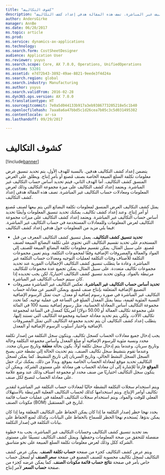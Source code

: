```yaml
---
title: "كشوف التكاليف"
description: "يتضمن إعداد كشف التكاليف هدفين. بالنسبة للهدف الأول، يتم تحديد تنسيق عرض معلومات تكلفة السلع المبيعة الخاصة بصنف مُصنع أو بأمر إنتاج. ويطلق على العرض المنسق كشف التكاليف. أما الهدف الثاني، فيتم تحديد أساس حساب التكاليف غير المباشرة. ويعتمد إعداد كشف التكاليف على ميزة مجموعة التكاليف وذلك لعرض المعلومات ومعادلات حساب التكاليف غير المباشرة. تصف هذه المقالة هدفي إعداد كشف التكاليف‬."
author: AndersGirke
manager: AnnBe
ms.date: 06/20/2017
ms.topic: article
ms.prod: 
ms.service: dynamics-ax-applications
ms.technology: 
ms.search.form: CostSheetDesigner
audience: Application User
ms.reviewer: yuyus
ms.search.scope: Core, AX 7.0.0, Operations, UnifiedOperations
ms.custom: 53201
ms.assetid: e7d72b43-3892-49ae-8821-9eede3f4d24a
ms.search.region: global
ms.search.industry: Manufacturing
ms.author: yuyus
ms.search.validFrom: 2016-02-28
ms.dyn365.ops.version: AX 7.0.0
ms.translationtype: HT
ms.sourcegitcommit: 7e0a5d044133b917a3eb9386773205218e5c1b40
ms.openlocfilehash: 7aaa8a6a47bbd5c1d26cea7b05c3c5d031495382
ms.contentlocale: ar-sa
ms.lasthandoff: 09/29/2017

---
```


# <a name="costing-sheets"></a>كشوف التكاليف

[!include[banner](../includes/banner.md)]


يتضمن إعداد كشف التكاليف هدفين. بالنسبة للهدف الأول، يتم تحديد تنسيق عرض معلومات تكلفة السلع المبيعة الخاصة بصنف مُصنع أو بأمر إنتاج. ويطلق على العرض المنسق كشف التكاليف. أما الهدف الثاني، فيتم تحديد أساس حساب التكاليف غير المباشرة. ويعتمد إعداد كشف التكاليف على ميزة مجموعة التكاليف وذلك لعرض المعلومات ومعادلات حساب التكاليف غير المباشرة. تصف هذه المقالة هدفي إعداد كشف التكاليف‬. 

يمثل كشف التكاليف العرض المنسق لمعلومات تكلفة البضائع التي يتم بيعها لصنف مُصنع أو أمر إنتاج. وعند إعداد كشف تكاليف، يمكنك تحديد تنسيق المعلومات وأيضًا تحديد أساس حساب التكاليف غير المباشرة. ويعتمد إعداد كشف التكاليف على ميزات مجموعة التكاليف لعرض المعلومات وللمعادلات المستخدمة في حساب التكاليف غير المباشرة. فيما يلي مزيد من المعلومات حول هدفي إعداد كشف التكاليف:
-   **تحديد تنسيق كشف التكاليف.** يعمل تنسيق كشف التكاليف المعرف من قبل المستخدم على تحديد تقسيم التكاليف التي تحتوي على تكلفة البضائع المبيعة لصنف مُصنع. على سبيل المثال، يمكن تقسيم معلومات تكلفة البضائع المبيعة للصنف إلى المواد والعمالة والمصروفات الإضافية وفقًا لمجموعات التكلفة. ويتم تعيين مجموعات التكلفة للأصناف وفئات التكلفة لعمليات التوجيه ومعدلات حساب التكلفة غير المباشرة. وعادة ما يتطلب تنسيق كشف التكاليف الإجماليات الفورية عند تحديد مجموعات تكاليف متعددة. على سبيل المثال، يمكن تجميع عدة مجموعات للتكاليف مرتبطة بالمواد. ويكون تحديد تنسيق كشف التكاليف اختياريًا، لكن يجب تحديده إذا كان سيتم حساب التكاليف غير المباشرة.
-   **تحديد أساس حساب التكاليف غير المباشرة.** تعكس التكاليف غير المباشرة مصروفات التصنيع الإضافية المتعلقة بإنتاج صنف مُصنع. ويمكن التعبير عن معادلة حساب التكاليف غير المباشرة في صورة رسوم إضافية أو معدل. حيث تمثل الرسوم الإضافية النسبة المئوية لقيمة، بينما يمثل المعدل المبلغ في الساعة في عملية توجيه. كما تحدد مجموعة التكاليف أساس المعادلة الحسابية، مثل رسوم إضافية بنسبة 100 في المائة على مجموعة تكاليف العمالة أو 50.00 دولارًا أمريكيًا كمعدل في الساعة لمجموعة تكاليف الآلات. ولكي يتم تحديد معادلة حسابية ومجموعة التكاليف التي تستند إليها، يتطلب إعداد كشف التكاليف أن يتم تحديد مجموعة التكاليف التي تمثل المصروفات الإضافية واختيار أسلوب الرسوم الإضافية أو المعدل.

يجب إدخال جميع معادلات الحساب كسجل تكاليف. ويتكون سجل التكلفة من إصدار تكلفة محدد ونسبة مئوية للرسوم الإضافية أو مبلغ المعدل وأساس مجموعة التكلفة وحالة وتاريخ سريان. وعندما يتم إدخال سجل تكلفة أولاً، يكون بحالة **معلقة** وتاريخ سريان محدد. وعندما تقوم بتنشيط سجل تكاليف الصنف، يتم تحديث الحالة إلى نشطة جتى يصبح السجل السجل النشط الحالي، وتاريخ السريان إلى تاريخ التنشيط. كما يمكن لسجل التكاليف تحديد موقع لمعادلة الحساب الخاصة بموقع. وبدلاً من ذلك، يمكنك ترك حقل **الموقع** فارغاً للإشارة إلى أن معادلة الحساب هي معادلة على مستوى الشركة. ويمكن أن يتكون سجل التكاليف اختياريًا من صنف محدد أو مجموعة أصناف وذلك عند وضع علامة على معادلة الحساب لتصبح لكل صنف. 

ويتم استخدام سجلات التكلفة النشطة حاليًا لمعادلات حساب التكلفة غير المباشرة لتقدير تكاليف أوامر الإنتاج. ويتم استخدامها كذلك لحساب التكاليف الفعلية المرتبطة بالاستهلاك الفعلي للوقت والمواد. ويتم استخدام سجلات التكاليف المعلقة في عمليات حساب قائمة مكونات الصنف (BOM) لتاريخ في المستقبل. 

يحدد نهجا حظر إصدار التكلفة ما إذا كان يمكن الحفاظ على التكاليف المعلقة وما إذا كان يمكن بدؤها. يُستخدم نهجا الحظر للسماح بالحفاظ على البيانات، وكذلك لمنع الحفاظ على بيانات التكلفة في إصدار التكلفة. 

بعد تحديد تنسيق كشف التكاليف وحسابات التكاليف غير المباشرة، يجب بدء خطوة منفصلة للتحقق من صحة المعلومات وحفظها. ويمثل كشف التكاليف تنسيقًا على مستوى الشركة ككل وذلك لعرض معلومات تكلفة السلع المبيعة على نحو متناسق. 

ويتم عرض كشف التكاليف كجزء من صفحة **حساب تكلفة الصنف**. يمكن عرض كشف التكاليف لسجل تكاليف محسوبة للصنف المصنع في صفحة **سعر الصنف** أو لسجل حساب حاص بأمر في صفحة **نتائج حساب قائمة مكونات الصنف**. كما يمكن عرضه كجزء من صفحة **حساب السعر** لأمر إنتاج.






